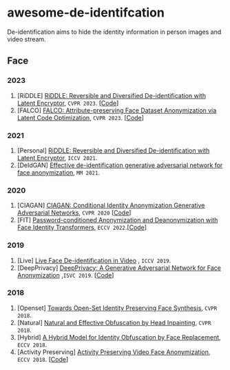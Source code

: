 # awesome-de-identifcation

De-identification aims to hide the identity information in person images and video stream. 


## Face

### 2023
1. <span id = "23001">[RiDDLE] [RiDDLE: Reversible and Diversified De-identification with Latent Encryptor](https://openaccess.thecvf.com/content/CVPR2023/papers/Li_RiDDLE_Reversible_and_Diversified_De-Identification_With_Latent_Encryptor_CVPR_2023_paper.pdf), `CVPR 2023`. [[Code](https://github.com/ldz666666/RiDDLE)]
2. <span id = "23002">[FALCO] [FALCO: Attribute-preserving Face Dataset Anonymization via Latent Code Optimization](https://openaccess.thecvf.com/content/CVPR2023/papers/Barattin_Attribute-Preserving_Face_Dataset_Anonymization_via_Latent_Code_Optimization_CVPR_2023_paper.pdf), `CVPR 2023`. [[Code](https://github.com/chi0tzp/FALCO)]

### 2021
1. <span id = "21001">[Personal] [RiDDLE: Reversible and Diversified De-identification with Latent Encryptor](https://openaccess.thecvf.com/content/ICCV2021/papers/Cao_Personalized_and_Invertible_Face_De-Identification_by_Disentangled_Identity_Information_Manipulation_ICCV_2021_paper.pdf), `ICCV 2021`.
2.  <span id = "21002">[DeIdGAN] [Effective de-identification generative adversarial network for face anonymization](https://dl.acm.org/doi/10.1145/3474085.3475464), `MM 2021`. 

### 2020
1. <span id = "20001">[CIAGAN] [CIAGAN: Conditional Identity Anonymization Generative Adversarial Networks](https://openaccess.thecvf.com/content_CVPR_2020/papers/Maximov_CIAGAN_Conditional_Identity_Anonymization_Generative_Adversarial_Networks_CVPR_2020_paper.pdf), `CVPR 2020` [[Code](https://github.com/dvl-tum/ciagan)]
2. <span id = "20002">[FIT] [Password-conditioned Anonymization and
Deanonymization with Face Identity
Transformers](https://www.ecva.net/papers/eccv_2020/papers_ECCV/papers/123680715.pdf), `ECCV 2022`.[[Code](https://github.com/laoreja/face-identity-transformer)]

### 2019
1. <span id = "19001">[Live] [Live Face De-identification in Video](https://openaccess.thecvf.com/content_ICCV_2019/papers/Gafni_Live_Face_De-Identification_in_Video_ICCV_2019_paper.pdf) , `ICCV 2019`. 
2. <span id = "19002">[DeepPrivacy] [DeepPrivacy: A Generative Adversarial Network for Face Anonymization](https://arxiv.org/abs/1909.04538) ,`ISVC 2019`. [[Code](https://github.com/hukkelas/DeepPrivacy)]

### 2018
1. <span id = "18001">[Openset] [Towards Open-Set Identity Preserving Face Synthesis](https://openaccess.thecvf.com/content_cvpr_2018/papers/Bao_Towards_Open-Set_Identity_CVPR_2018_paper.pdf), `CVPR 2018`.
2. <span id = "18002">[Natural] [Natural and Effective Obfuscation by Head Inpainting](https://openaccess.thecvf.com/content_cvpr_2018/papers/Sun_Natural_and_Effective_CVPR_2018_paper.pdf), `CVPR 2018`.
3. <span id = "18003">[Hybrid] [A Hybrid Model for Identity Obfuscation by
Face Replacement](https://openaccess.thecvf.com/content_ECCV_2018/papers/Qianru_Sun_A_Hybrid_Model_ECCV_2018_paper.pdf), `ECCV 2018`.
4. <span id = "18004">[Activity Preserving] [Activity Preserving Video Face Anonymization](https://arxiv.org/abs/1803.11556), `ECCV 2018`. [[Code](https://github.com/blacknwhite5/Activity-Preserving-Video-Face-Anonymization)]
